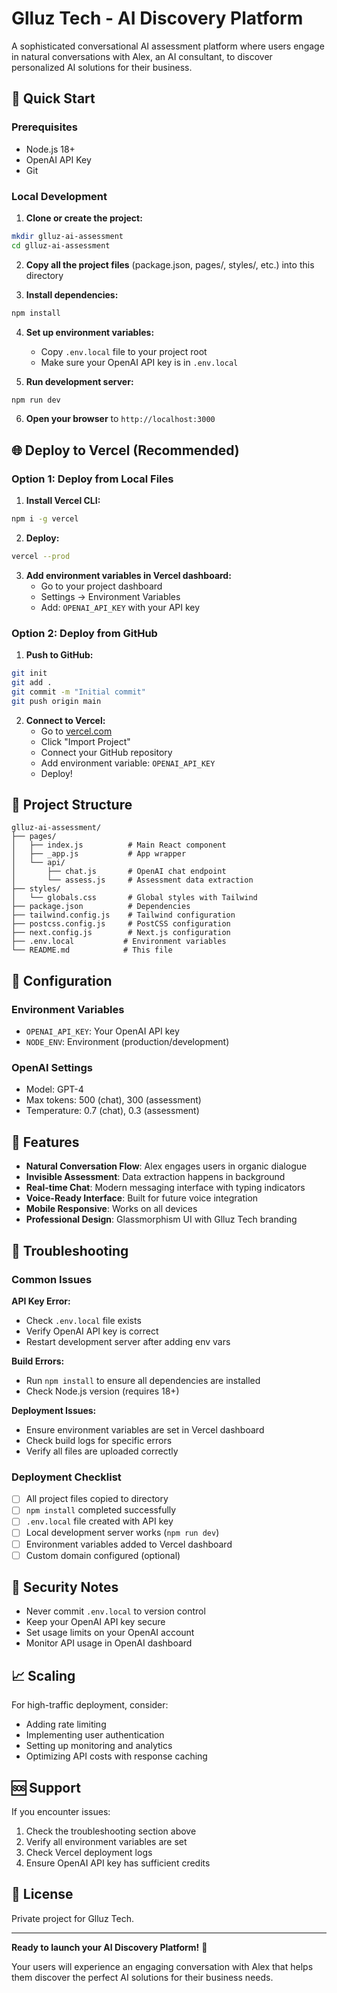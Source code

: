  # Glluz Tech - AI Discovery Platform

A sophisticated conversational AI assessment platform where users engage in natural conversations with Alex, an AI consultant, to discover personalized AI solutions for their business.

## 🚀 Quick Start

### Prerequisites
- Node.js 18+ 
- OpenAI API Key
- Git

### Local Development

1. **Clone or create the project:**
```bash
mkdir glluz-ai-assessment
cd glluz-ai-assessment
```

2. **Copy all the project files** (package.json, pages/, styles/, etc.) into this directory

3. **Install dependencies:**
```bash
npm install
```

4. **Set up environment variables:**
   - Copy `.env.local` file to your project root
   - Make sure your OpenAI API key is in `.env.local`

5. **Run development server:**
```bash
npm run dev
```

6. **Open your browser** to `http://localhost:3000`

## 🌐 Deploy to Vercel (Recommended)

### Option 1: Deploy from Local Files

1. **Install Vercel CLI:**
```bash
npm i -g vercel
```

2. **Deploy:**
```bash
vercel --prod
```

3. **Add environment variables in Vercel dashboard:**
   - Go to your project dashboard
   - Settings → Environment Variables
   - Add: `OPENAI_API_KEY` with your API key

### Option 2: Deploy from GitHub

1. **Push to GitHub:**
```bash
git init
git add .
git commit -m "Initial commit"
git push origin main
```

2. **Connect to Vercel:**
   - Go to [vercel.com](https://vercel.com)
   - Click "Import Project"
   - Connect your GitHub repository
   - Add environment variable: `OPENAI_API_KEY`
   - Deploy!

## 📁 Project Structure

```
glluz-ai-assessment/
├── pages/
│   ├── index.js          # Main React component
│   ├── _app.js           # App wrapper
│   └── api/
│       ├── chat.js       # OpenAI chat endpoint
│       └── assess.js     # Assessment data extraction
├── styles/
│   └── globals.css       # Global styles with Tailwind
├── package.json          # Dependencies
├── tailwind.config.js    # Tailwind configuration
├── postcss.config.js     # PostCSS configuration
├── next.config.js        # Next.js configuration
├── .env.local           # Environment variables
└── README.md            # This file
```

## 🔧 Configuration

### Environment Variables
- `OPENAI_API_KEY`: Your OpenAI API key
- `NODE_ENV`: Environment (production/development)

### OpenAI Settings
- Model: GPT-4
- Max tokens: 500 (chat), 300 (assessment)
- Temperature: 0.7 (chat), 0.3 (assessment)

## 🎯 Features

- **Natural Conversation Flow**: Alex engages users in organic dialogue
- **Invisible Assessment**: Data extraction happens in background
- **Real-time Chat**: Modern messaging interface with typing indicators
- **Voice-Ready Interface**: Built for future voice integration
- **Mobile Responsive**: Works on all devices
- **Professional Design**: Glassmorphism UI with Glluz Tech branding

## 🚨 Troubleshooting

### Common Issues

**API Key Error:**
- Check `.env.local` file exists
- Verify OpenAI API key is correct
- Restart development server after adding env vars

**Build Errors:**
- Run `npm install` to ensure all dependencies are installed
- Check Node.js version (requires 18+)

**Deployment Issues:**
- Ensure environment variables are set in Vercel dashboard
- Check build logs for specific errors
- Verify all files are uploaded correctly

### Deployment Checklist

- [ ] All project files copied to directory
- [ ] `npm install` completed successfully
- [ ] `.env.local` file created with API key
- [ ] Local development server works (`npm run dev`)
- [ ] Environment variables added to Vercel dashboard
- [ ] Custom domain configured (optional)

## 🔐 Security Notes

- Never commit `.env.local` to version control
- Keep your OpenAI API key secure
- Set usage limits on your OpenAI account
- Monitor API usage in OpenAI dashboard

## 📈 Scaling

For high-traffic deployment, consider:
- Adding rate limiting
- Implementing user authentication
- Setting up monitoring and analytics
- Optimizing API costs with response caching

## 🆘 Support

If you encounter issues:
1. Check the troubleshooting section above
2. Verify all environment variables are set
3. Check Vercel deployment logs
4. Ensure OpenAI API key has sufficient credits

## 📄 License

Private project for Glluz Tech.

---

**Ready to launch your AI Discovery Platform!** 🚀

Your users will experience an engaging conversation with Alex that helps them discover the perfect AI solutions for their business needs.